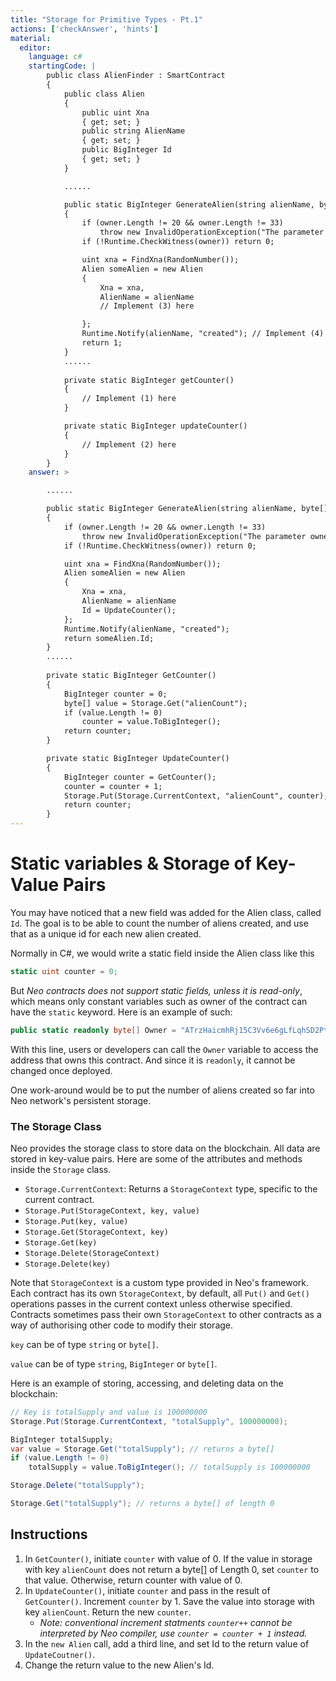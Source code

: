 ```yaml
---
title: "Storage for Primitive Types - Pt.1"
actions: ['checkAnswer', 'hints']
material: 
  editor:
    language: c#
    startingCode: |
        public class AlienFinder : SmartContract
        {
            public class Alien
            {
                public uint Xna
                { get; set; }
                public string AlienName
                { get; set; }
                public BigInteger Id 
                { get; set; }
            }

            ......

            public static BigInteger GenerateAlien(string alienName, byte[] owner)
            {
                if (owner.Length != 20 && owner.Length != 33)
                    throw new InvalidOperationException("The parameter owner should be a 20-byte address or a 33-byte public key");
                if (!Runtime.CheckWitness(owner)) return 0;

                uint xna = FindXna(RandomNumber()); 
                Alien someAlien = new Alien
                {
                    Xna = xna, 
                    AlienName = alienName
                    // Implement (3) here

                };
                Runtime.Notify(alienName, "created"); // Implement (4) here
                return 1; 
            }
            ......
            
            private static BigInteger getCounter() 
            {
                // Implement (1) here
            }

            private static BigInteger updateCounter()
            {
                // Implement (2) here
            }
        }
    answer: > 

        ......

        public static BigInteger GenerateAlien(string alienName, byte[] owner)
        {
            if (owner.Length != 20 && owner.Length != 33)
                throw new InvalidOperationException("The parameter owner should be a 20-byte address or a 33-byte public key");
            if (!Runtime.CheckWitness(owner)) return 0;

            uint xna = FindXna(RandomNumber()); 
            Alien someAlien = new Alien
            {
                Xna = xna, 
                AlienName = alienName
                Id = UpdateCounter(); 
            };
            Runtime.Notify(alienName, "created");
            return someAlien.Id; 
        }
        ......
            
        private static BigInteger GetCounter() 
        {
            BigInteger counter = 0; 
            byte[] value = Storage.Get("alienCount"); 
            if (value.Length != 0) 
                counter = value.ToBigInteger();
            return counter; 
        }

        private static BigInteger UpdateCounter()
        {
            BigInteger counter = GetCounter(); 
            counter = counter + 1; 
            Storage.Put(Storage.CurrentContext, "alienCount", counter); 
            return counter; 
        }
---
```


# Static variables & Storage of Key-Value Pairs

You may have noticed that a new field was added for the Alien class, called `Id`. The goal is to be able to count the number of aliens created, and use that as a unique id for each new alien created. 

Normally in C#, we would write a static field inside the Alien class like this
```c#
static uint counter = 0; 
```

But *Neo contracts does not support static fields, unless it is read-only*, which means only constant variables such as owner of the contract can have the `static` keyword. Here is an example of such: 

```c#
public static readonly byte[] Owner = "ATrzHaicmhRj15C3Vv6e6gLfLqhSD2PtTr"; 
```

With this line, users or developers can call the `Owner` variable to access the address that owns this contract. And since it is `readonly`, it cannot be changed once deployed. 

One work-around would be to put the number of aliens created so far into Neo network's persistent storage. 

### The Storage Class

Neo provides the storage class to store data on the blockchain. All data are stored in key-value pairs. Here are some of the attributes and methods inside the `Storage` class. 

- `Storage.CurrentContext`: Returns a `StorageContext` type, specific to the current contract. 
- `Storage.Put(StorageContext, key, value)`
- `Storage.Put(key, value)`
- `Storage.Get(StorageContext, key)`
- `Storage.Get(key)`
- `Storage.Delete(StorageContext)`
- `Storage.Delete(key)`

Note that `StorageContext` is a custom type provided in Neo's framework. Each contract has its own `StorageContext`, by default, all `Put()` and `Get()` operations passes in the current context unless otherwise specified. Contracts sometimes pass their own `StorageContext` to other contracts as a way of authorising other code to modify their storage. 

`key` can be of type `string` or `byte[]`. 

`value` can be of type `string`, `BigInteger` or `byte[]`. 

Here is an example of storing, accessing, and deleting data on the blockchain: 

```c#
// Key is totalSupply and value is 100000000
Storage.Put(Storage.CurrentContext, "totalSupply", 100000000);

BigInteger totalSupply; 
var value = Storage.Get("totalSupply"); // returns a byte[]
if (value.Length != 0)
    totalSupply = value.ToBigInteger(); // totalSupply is 100000000

Storage.Delete("totalSupply"); 

Storage.Get("totalSupply"); // returns a byte[] of length 0
```

## Instructions

1. In `GetCounter()`, initiate `counter` with value of 0. If the value in storage with key `alienCount` does not return a byte[] of Length 0, set `counter` to that value. Otherwise, return counter with value of 0. 
2. In `UpdateCounter()`, initiate `counter` and pass in the result of `GetCounter()`. Increment `counter` by 1. Save the value into storage with key `alienCount`. Return the new `counter`. 
    - *Note: conventional increment statments `counter++` cannot be interpreted by Neo compiler, use `counter = counter + 1` instead.*
3. In the `new Alien` call, add a third line, and set Id to the return value of `UpdateCoutner()`. 
4. Change the return value to the new Alien's Id. 